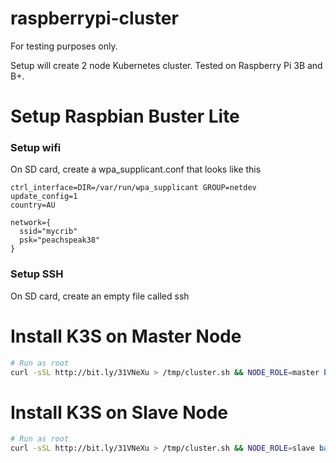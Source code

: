 # raspberrypi-cluster

For testing purposes only.

Setup will create 2 node Kubernetes cluster. Tested on Raspberry Pi 3B and B+. 

# Setup Raspbian Buster Lite

### Setup wifi

On SD card, create a wpa_supplicant.conf that looks like this
```text
ctrl_interface=DIR=/var/run/wpa_supplicant GROUP=netdev
update_config=1
country=AU

network={
  ssid="mycrib"
  psk="peachspeak38"
}
```

### Setup SSH

On SD card, create an empty file called ssh

# Install K3S on Master Node

```sh
# Run as root
curl -sSL http://bit.ly/31VNeXu > /tmp/cluster.sh && NODE_ROLE=master bash /tmp/cluster.sh 
```

# Install K3S on Slave Node
```sh
# Run as root
curl -sSL http://bit.ly/31VNeXu > /tmp/cluster.sh && NODE_ROLE=slave bash /tmp/cluster.sh 
```

